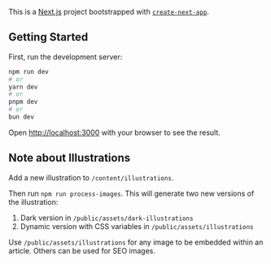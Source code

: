 This is a [Next.js](https://nextjs.org/) project bootstrapped with [`create-next-app`](https://github.com/vercel/next.js/tree/canary/packages/create-next-app).

## Getting Started

First, run the development server:

```bash
npm run dev
# or
yarn dev
# or
pnpm dev
# or
bun dev
```

Open [http://localhost:3000](http://localhost:3000) with your browser to see the result.

## Note about Illustrations

Add a new illustration to `/content/illustrations`.

Then run `npm run process-images`. This will generate two new versions of the illustration:

1. Dark version in `/public/assets/dark-illustrations`
2. Dynamic version with CSS variables in `/public/assets/illustrations`

Use `/public/assets/illustrations` for any image to be embedded within an article. Others can be used for SEO images.